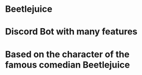 # Beetlejuice
# Discord Bot with many features
# Based on the character of the famous comedian Beetlejuice
